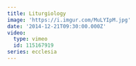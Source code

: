 ```yaml
---
title: Liturgiology
image: 'https://i.imgur.com/MuLYIpM.jpg'
date: '2014-12-21T09:30:00.000Z'
video:
  type: vimeo
  id: 115167919
series: ecclesia
---
```


